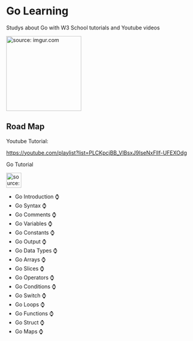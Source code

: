# Go Learning
Studys about Go with W3 School tutorials and Youtube videos

<img src="https://upload.wikimedia.org/wikipedia/commons/thumb/0/05/Go_Logo_Blue.svg/1200px-Go_Logo_Blue.svg.png" title="source: imgur.com" width="200" align="center"/></a> 



## Road Map

Youtube Tutorial: 

https://youtube.com/playlist?list=PLCKpcjBB_VlBsxJ9IseNxFllf-UFEXOdg

Go Tutorial


<img src="https://upload.wikimedia.org/wikipedia/commons/thumb/a/a0/W3Schools_logo.svg/1200px-W3Schools_logo.svg.png" title="source: imgur.com" width="40" align="center"/></a> 


- Go Introduction ⌚
- Go Syntax ⌚
- Go Comments ⌚
- Go Variables ⌚
- Go Constants ⌚
- Go Output ⌚
- Go Data Types ⌚
- Go Arrays ⌚
- Go Slices ⌚
- Go Operators ⌚
- Go Conditions ⌚
- Go Switch ⌚
- Go Loops ⌚
- Go Functions ⌚
- Go Struct ⌚
- Go Maps ⌚
